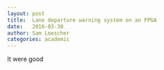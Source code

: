 ```yaml
---
layout: post
title:  Lane departure warning system on an FPGA
date:   2016-03-30
author: Sam Loescher
categories: academic
---
```


It were good
